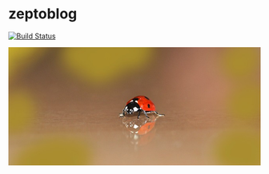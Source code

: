 zeptoblog
===

[![Build Status](https://travis-ci.org/io7m/zeptoblog.svg)](https://travis-ci.org/io7m/zeptoblog)

![zeptoblog](./src/site/resources/zeptoblog.jpg?raw=true)
